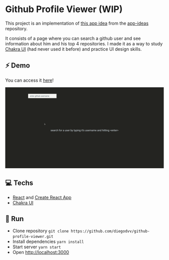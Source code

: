 # Github Profile Viewer (WIP)

This project is an implementation of [this app idea](https://github.com/florinpop17/app-ideas/blob/master/Projects/2-Intermediate/GitHub-Profiles.md) from the [app-ideas](https://github.com/florinpop17/app-ideas) repository.

It consists of a page where you can search a github user and see information about him and his top 4 repositories. I made it as a way to study [Chakra UI](https://chakra-ui.com/) (had never used it before) and practice UI design skills.

## ⚡ Demo
You can access it [here](https://github-profile-viewer-diegodvv.netlify.app/)!
<p style="text-align: center;">
  <img src="demo.gif">
</p>

## 💻 Techs

- [React](https://reactjs.org/) and [Create React App](https://create-react-app.dev/)
- [Chakra UI](https://chakra-ui.com/)

## 🚀 Run

- Clone repository `git clone https://github.com/diegodvv/github-profile-viewer.git`
- Install dependencies `yarn install`
- Start server `yarn start`
- Open [http://localhost:3000](http://localhost:3000)
